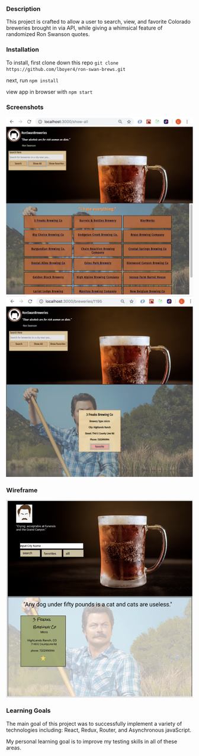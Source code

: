 ### Description
This project is crafted to allow a user to search, view, and favorite Colorado breweries brought in via API, while giving a whimsical feature of randomized Ron Swanson quotes.

### Installation

To install, first clone down this repo `git clone https://github.com/lboyer4/ron-swan-brews.git` 

next, run `npm install`

view app in browser with `npm start`

### Screenshots 
![Image of desktop version showall cards feature](./src/utils/images/Show-All.png)
![Image of desktop version of show specific card feature](./src/utils/images/ShowCard.png)

### Wireframe
![image of the UI wireframe](./src/utils/images/Wire-Frame-Ui.png)

### Learning Goals

The main goal of this project was to successfully implement a variety of technologies including: React, Redux, Router, and Asynchronous javaScript. 

My personal learning goal is to improve my testing skills in all of these areas. 
